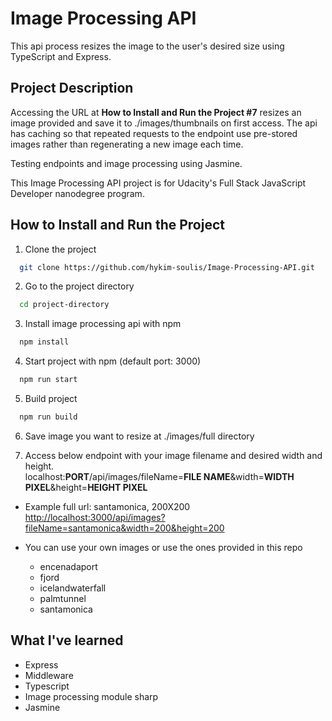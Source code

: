 # Image Processing API

This api process resizes the image to the user's desired size using TypeScript and Express.

## Project Description

Accessing the URL at **How to Install and Run the Project #7** resizes an image provided and save it to ./images/thumbnails on first access. The api has caching so that repeated requests to the endpoint use pre-stored images rather than regenerating a new image each time.

Testing endpoints and image processing using Jasmine.

This Image Processing API project is for Udacity's Full Stack JavaScript Developer nanodegree program.

## How to Install and Run the Project

1. Clone the project

```bash
  git clone https://github.com/hykim-soulis/Image-Processing-API.git
```

2. Go to the project directory

```bash
  cd project-directory
```

3. Install image processing api with npm

```bash
  npm install
```

4. Start project with npm (default port: 3000)

```bash
  npm run start
```

5. Build project

```bash
  npm run build
```

6. Save image you want to resize at ./images/full directory

7. Access below endpoint with your image filename and desired width and height.<br>
   localhost:**PORT**/api/images/fileName=**FILE NAME**&width=**WIDTH PIXEL**&height=**HEIGHT PIXEL**

- Example full url: santamonica, 200X200 <br>
  [http://localhost:3000/api/images?fileName=santamonica&width=200&height=200](http://localhost:3000/api/images?fileName=santamonica&width=200&height=200)

- You can use your own images or use the ones provided in this repo
  - encenadaport
  - fjord
  - icelandwaterfall
  - palmtunnel
  - santamonica

## What I've learned

- Express
- Middleware
- Typescript
- Image processing module sharp
- Jasmine
